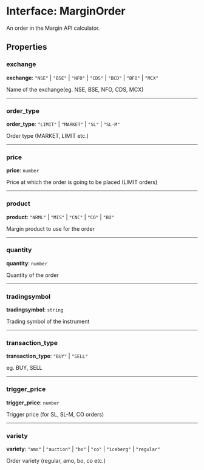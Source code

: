 # Interface: MarginOrder

An order in the Margin API calculator.

## Properties

### exchange

 **exchange**: ``"NSE"`` \| ``"BSE"`` \| ``"NFO"`` \| ``"CDS"`` \| ``"BCD"`` \| ``"BFO"`` \| ``"MCX"``

Name of the exchange(eg. NSE, BSE, NFO, CDS, MCX)

___

### order\_type

 **order\_type**: ``"LIMIT"`` \| ``"MARKET"`` \| ``"SL"`` \| ``"SL-M"``

Order type (MARKET, LIMIT etc.)

___

### price

 **price**: `number`

Price at which the order is going to be placed (LIMIT orders)

___

### product

 **product**: ``"NRML"`` \| ``"MIS"`` \| ``"CNC"`` \| ``"CO"`` \| ``"BO"``

Margin product to use for the order

___

### quantity

 **quantity**: `number`

Quantity of the order

___

### tradingsymbol

 **tradingsymbol**: `string`

Trading symbol of the instrument

___

### transaction\_type

 **transaction\_type**: ``"BUY"`` \| ``"SELL"``

eg. BUY, SELL

___

### trigger\_price

 **trigger\_price**: `number`

Trigger price (for SL, SL-M, CO orders)

___

### variety

 **variety**: ``"amo"`` \| ``"auction"`` \| ``"bo"`` \| ``"co"`` \| ``"iceberg"`` \| ``"regular"``

Order variety (regular, amo, bo, co etc.)
